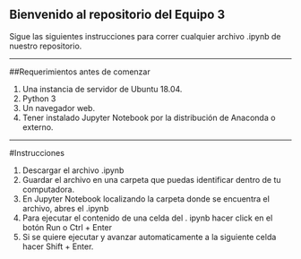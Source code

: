 ## Bienvenido al repositorio del Equipo 3

Sigue las siguientes instrucciones para correr cualquier archivo .ipynb de nuestro repositorio.

------------------------------------------------------------------------------------------------------------------------------------------------------------------------
##Requerimientos antes de comenzar
1. Una instancia de servidor de Ubuntu 18.04.
2. Python 3
3. Un navegador web.
4. Tener instalado Jupyter Notebook por la distribución de Anaconda o externo.
------------------------------------------------------------------------------------------------------------------------------------------------------------------------

#Instrucciones
1. Descargar el archivo .ipynb
2. Guardar el archivo en una carpeta que puedas identificar dentro de tu computadora.
3. En Jupyter Notebook localizando la carpeta donde se encuentra el archivo, abres el .ipynb
4. Para ejecutar el contenido de una celda del . ipynb hacer click en el botón Run o Ctrl + Enter
5. Si se quiere ejecutar y avanzar automaticamente a la siguiente celda hacer Shift + Enter.
